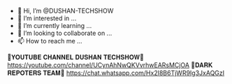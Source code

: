 - 👋 Hi, I’m @DUSHAN-TECHSHOW
- 👀 I’m interested in ...
- 🌱 I’m currently learning ...
- 💞️ I’m looking to collaborate on ...
- 📫 How to reach me ...

<!---
DUSHAN-TECHSHOW/DUSHAN-TECHSHOW is a ✨ special ✨ repository because its `README.md` (this file) appears on your GitHub profile.
You can click the Preview link to take a look at your changes.
--->
🍁𝐘𝐎𝐔𝐓𝐔𝐁𝐄 𝐂𝐇𝐀𝐍𝐍𝐄𝐋 𝐃𝐔𝐒𝐇𝐀𝐍 𝐓𝐄𝐂𝐇𝐒𝐇𝐎𝐖🍁
https://youtube.com/channel/UCynAhNwQKVvrhwEARsMCjOA
🍁𝐃𝐀𝐑𝐊 𝐑𝐄𝐏𝐎𝐓𝐄𝐑𝐒 𝐓𝐄𝐀𝐌🍁
https://chat.whatsapp.com/Hx2I8B6TjWR9Ig3JxAQGzI
